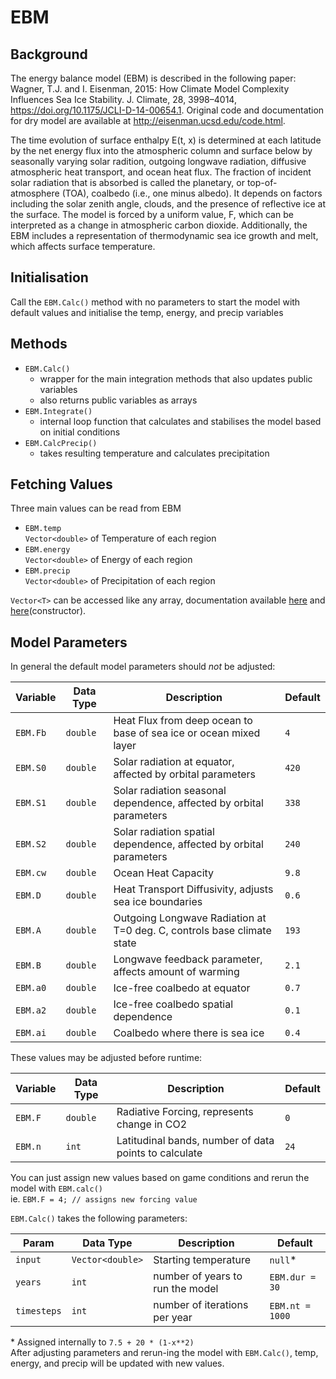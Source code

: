 # **EBM**

## **Background**
The energy balance model (EBM) is described in the following paper: Wagner, T.J. and I. Eisenman, 2015: How Climate Model Complexity Influences Sea Ice Stability. J. Climate, 28, 3998–4014, https://doi.org/10.1175/JCLI-D-14-00654.1. Original code and documentation for dry model are available at http://eisenman.ucsd.edu/code.html.

The time evolution of surface enthalpy E(t, x) is determined at each latitude by the net energy flux into the atmospheric column and surface below by seasonally varying solar radition, outgoing longwave radiation, diffusive atmospheric heat transport, and ocean heat flux. The fraction of incident solar radiation that is absorbed is called the planetary, or top-of-atmosphere (TOA), coalbedo (i.e., one minus albedo). It depends on factors including the solar zenith angle, clouds, and the presence of reflective ice at the surface. The model is forced by a uniform value, F, which can be interpreted as a change in atmospheric carbon dioxide. Additionally, the EBM includes a representation of thermodynamic sea ice growth and melt, which affects surface temperature.

## **Initialisation**

Call the `EBM.Calc()` method with no parameters to start the model with default values and initialise the temp, energy, and precip variables

## **Methods**

- `EBM.Calc()`
  - wrapper for the main integration methods that also updates public variables
  - also returns public variables as arrays
- `EBM.Integrate()`
  - internal loop function that calculates and stabilises the model based on initial conditions
- `EBM.CalcPrecip()`
  - takes resulting temperature and calculates precipitation

## **Fetching Values**

Three main values can be read from EBM

- `EBM.temp`<br>
  `Vector<double>` of Temperature of each region
- `EBM.energy`<br>
  `Vector<double>` of Energy of each region
- `EBM.precip`<br>
  `Vector<double>` of Precipitation of each region

`Vector<T>` can be accessed like any array, documentation available [here](https://numerics.mathdotnet.com/api/MathNet.Numerics.LinearAlgebra.Double/Vector.htm) and [here](https://numerics.mathdotnet.com/api/MathNet.Numerics.LinearAlgebra/VectorBuilder%601.htm)(constructor).

## **Model Parameters**

In general the default model parameters should *not* be adjusted:
  
| Variable | Data Type | Description                                                            | Default |
| -------- | --------- | ---------------------------------------------------------------------- | ------- |
| `EBM.Fb` | `double`  | Heat Flux from deep ocean to base of sea ice or ocean mixed layer      | `4`     |
| `EBM.S0` | `double`  | Solar radiation at equator, affected by orbital parameters             | `420`   |
| `EBM.S1` | `double`  | Solar radiation seasonal dependence, affected by orbital parameters    | `338`   |
| `EBM.S2` | `double`  | Solar radiation spatial dependence, affected by orbital parameters     | `240`   |
| `EBM.cw` | `double`  | Ocean Heat Capacity                                                    | `9.8`   |
| `EBM.D`  | `double`  | Heat Transport Diffusivity, adjusts sea ice boundaries                 | `0.6`   |
| `EBM.A`  | `double`  | Outgoing Longwave Radiation at T=0 deg. C, controls base climate state | `193`   |
| `EBM.B`  | `double`  | Longwave feedback parameter, affects amount of warming                 | `2.1`   |
| `EBM.a0` | `double`  | Ice-free coalbedo at equator                                           | `0.7`   |
| `EBM.a2` | `double`  | Ice-free coalbedo spatial dependence                                   | `0.1`   |
| `EBM.ai` | `double`  | Coalbedo where there is sea ice                                        | `0.4`   |

These values may be adjusted before runtime:

| Variable | Data Type | Description                                            | Default |
| -------- | --------- | -------------------------------------------------------| ------- |
| `EBM.F`  | `double`  | Radiative Forcing, represents change in CO2            | `0`     |
| `EBM.n`  | `int`     | Latitudinal bands, number of data points to calculate  | `24`    |

You can just assign new values based on game conditions and rerun the model with `EBM.calc()`<br>
ie. `EBM.F = 4; // assigns new forcing value`

`EBM.Calc()` takes the following parameters:<br>

| Param       | Data Type        | Description                      | Default         |
| ----------- | ---------------- | -------------------------------- | --------------- |
| `input`     | `Vector<double>` | Starting temperature             | `null`*         |
| `years`     | `int`            | number of years to run the model | `EBM.dur = 30`  |
| `timesteps` | `int`            | number of iterations per year    | `EBM.nt = 1000` |

\* Assigned internally to `7.5 + 20 * (1-x**2)`<br>
After adjusting parameters and rerun-ing the model with `EBM.Calc()`, temp, energy, and precip will be updated with new values.
